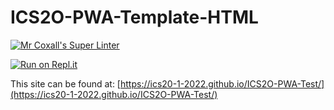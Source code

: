 # ICS2O-PWA-Template-HTML

[![Mr Coxall's Super Linter](https://github.com/ics20-1-2022/ICS2O-PWA-Test/workflows/Mr%20Coxall's%20Super%20Linter/badge.svg)](https://github.com/ics20-1-2022/ICS2O-PWA-Test/actions)

[![Run on Repl.it](https://repl.it/badge/github/ics20-1-2022/ICS2O-PWA-Test)](https://repl.it/github/ics20-1-2022/ICS2O-PWA-Test)

This site can be found at: [https://ics20-1-2022.github.io/ICS2O-PWA-Test/](https://ics20-1-2022.github.io/ICS2O-PWA-Test/)
